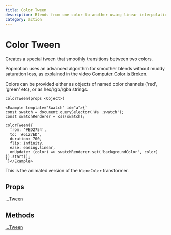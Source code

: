 ```yaml
---
title: Color Tween
description: Blends from one color to another using linear interpolation.
category: action
---
```


# Color Tween

Creates a special tween that smoothly transitions between two colors.

Popmotion uses an advanced algorithm for smoother blends without muddy saturation loss, as explained in the video [Computer Color is Broken](https://www.youtube.com/watch?v=LKnqECcg6Gw).

Colors can be provided either as objects of named color channels ('red', 'green' etc), or as hex/rgb/rgba strings.

`colorTween(props <Object>)`

```marksy
<Example template="Swatch" id="a">{`
const swatch = document.querySelector('#a .swatch');
const swatchRenderer = css(swatch);

colorTween({
  from: '#ED2754',
  to: '#6127ED',
  duration: 700,
  flip: Infinity,
  ease: easing.linear,
  onUpdate: (color) => swatchRenderer.set('backgroundColor', color)
}).start();
`}</Example>
```

This is the animated version of the `blendColor` transformer.

## Props

[...Tween](/api/tween)

## Methods

[...Tween](/api/tween)
